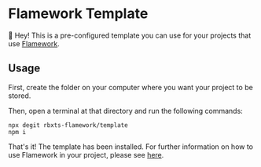 # Flamework Template

👋 Hey! This is a pre-configured template you can use for your projects that use [Flamework](https://fireboltofdeath.dev/docs/flamework/).

## Usage

First, create the folder on your computer where you want your project to be stored.

Then, open a terminal at that directory and run the following commands:

```console
npx degit rbxts-flamework/template
npm i
```

That's it! The template has been installed. For further information on how to use Flamework in your project, please see [here](https://fireboltofdeath.dev/docs/flamework).
